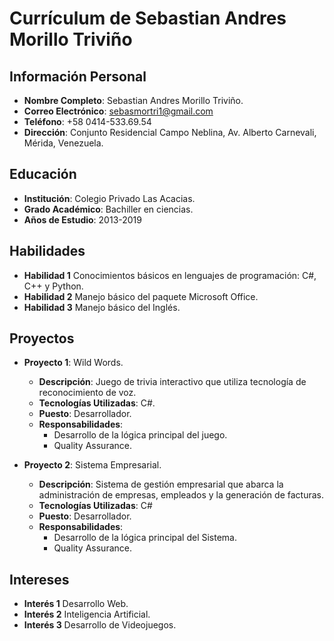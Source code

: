 # Currículum de Sebastian Andres Morillo Triviño

## Información Personal
- **Nombre Completo**: Sebastian Andres Morillo Triviño.
- **Correo Electrónico**: sebasmortri1@gmail.com
- **Teléfono**: +58 0414-533.69.54
- **Dirección**: Conjunto Residencial Campo Neblina, Av. Alberto Carnevali, Mérida, Venezuela.

## Educación
- **Institución**: Colegio Privado Las Acacias.
- **Grado Académico**: Bachiller en ciencias.
- **Años de Estudio**: 2013-2019

## Habilidades
- **Habilidad 1** Conocimientos básicos en lenguajes de programación: C#, C++ y Python.
- **Habilidad 2** Manejo básico del paquete Microsoft Office.
- **Habilidad 3** Manejo básico del Inglés.

## Proyectos
- **Proyecto 1**: Wild Words.
  - **Descripción**: Juego de trivia interactivo que utiliza tecnología de reconocimiento de voz.
  - **Tecnologías Utilizadas**: C#.
  - **Puesto**: Desarrollador.
  - **Responsabilidades**:
    - Desarrollo de la lógica principal del juego.
    - Quality Assurance.

- **Proyecto 2**: Sistema Empresarial.
  - **Descripción**: Sistema de gestión empresarial que abarca la administración de empresas, empleados y la generación de facturas.
  - **Tecnologías Utilizadas**: C#
  - **Puesto**: Desarrollador.
  - **Responsabilidades**:
    - Desarrollo de la lógica principal del Sistema.
    - Quality Assurance.

## Intereses
- **Interés 1** Desarrollo Web.
- **Interés 2** Inteligencia Artificial.
- **Interés 3** Desarrollo de Videojuegos.
